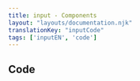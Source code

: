 ```yaml
---
title: input - Components
layout: "layouts/documentation.njk"
translationKey: "inputCode"
tags: ['inputEN', 'code']
---
```


## Code